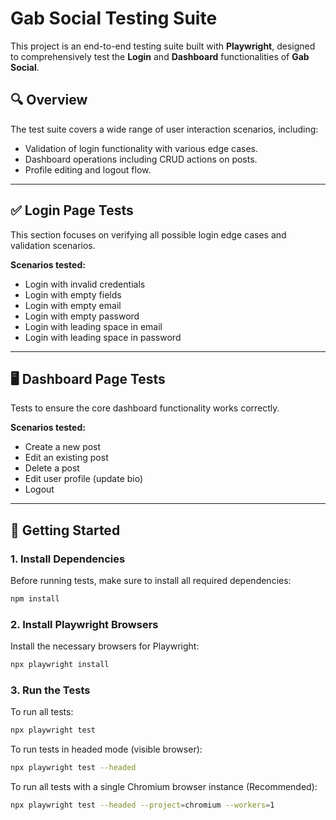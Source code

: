 # Gab Social Testing Suite

This project is an end-to-end testing suite built with **Playwright**, designed to comprehensively test the **Login** and **Dashboard** functionalities of **Gab Social**.

## 🔍 Overview

The test suite covers a wide range of user interaction scenarios, including:

- Validation of login functionality with various edge cases.
- Dashboard operations including CRUD actions on posts.
- Profile editing and logout flow.

---

## ✅ Login Page Tests

This section focuses on verifying all possible login edge cases and validation scenarios.

**Scenarios tested:**

- Login with invalid credentials
- Login with empty fields
- Login with empty email
- Login with empty password
- Login with leading space in email
- Login with leading space in password

---

## 🖥️ Dashboard Page Tests

Tests to ensure the core dashboard functionality works correctly.

**Scenarios tested:**

- Create a new post
- Edit an existing post
- Delete a post
- Edit user profile (update bio)
- Logout

---

## 🚀 Getting Started

### 1. Install Dependencies

Before running tests, make sure to install all required dependencies:

```bash
npm install
```

### 2. Install Playwright Browsers

Install the necessary browsers for Playwright:

```bash
npx playwright install
```

### 3. Run the Tests

To run all tests:

```bash
npx playwright test
```

To run tests in headed mode (visible browser):
```bash
npx playwright test --headed
```

To run all tests with a single Chromium browser instance (Recommended):
```bash
npx playwright test --headed --project=chromium --workers=1
```